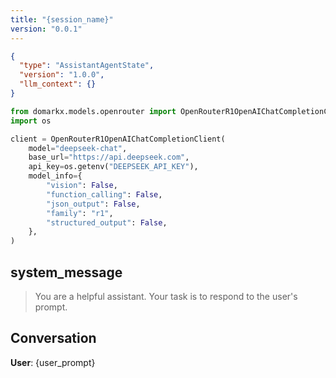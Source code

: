 ```yaml
---
title: "{session_name}"
version: "0.0.1"
---
```


```json session-config
{
  "type": "AssistantAgentState",
  "version": "1.0.0",
  "llm_context": {}
}
```

```python setup-script
from domarkx.models.openrouter import OpenRouterR1OpenAIChatCompletionClient
import os

client = OpenRouterR1OpenAIChatCompletionClient(
    model="deepseek-chat",
    base_url="https://api.deepseek.com",
    api_key=os.getenv("DEEPSEEK_API_KEY"),
    model_info={
        "vision": False,
        "function_calling": False,
        "json_output": False,
        "family": "r1",
        "structured_output": False,
    },
)
```

## system_message

> You are a helpful assistant. Your task is to respond to the user's prompt.

## Conversation

**User**: {user_prompt}

